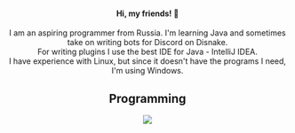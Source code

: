 <h4 align="center">Hi, my friends! 👋</h4>
<p align="center">
  I am an aspiring programmer from Russia. I'm learning Java and sometimes take on writing bots for Discord on Disnake.<br>
  For writing plugins I use the best IDE for Java - IntelliJ IDEA.<br>
  I have experience with Linux, but since it doesn't have the programs I need, I'm using Windows.
</p>

<h2 align="center">Programming</h2>
<p align="center">
  <a href="https://skillicons.dev">
    <img src="https://skillicons.dev/icons?i=java,py" />
  </a>
</p>
